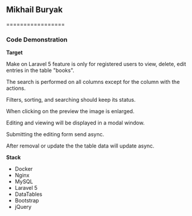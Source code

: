 ## Mikhail Buryak ##
=================
### Code Demonstration ###

**Target**

Make on Laravel 5 feature is only for registered users to view, delete, edit entries in the table "books".

The search is performed on all columns except for the column with the actions.

Filters, sorting, and searching should keep its status.

When clicking on the preview the image is enlarged.

Editing and viewing will be displayed in a modal window.

Submitting the editing form send async.

After removal or update the the table data will update async.

**Stack**

* Docker
* Nginx
* MySQL
* Laravel 5
* DataTables
* Bootstrap
* jQuery